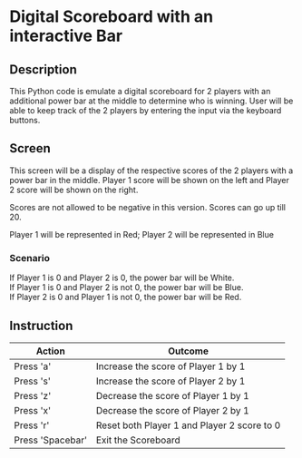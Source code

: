 # Digital Scoreboard with an interactive Bar

## Description

This Python code is emulate a digital scoreboard for 2 players with an additional power bar at the middle to determine who is winning. User will be able to keep track of the 2 players by entering the input via the keyboard buttons.

## Screen

This screen will be a display of the respective scores of the 2 players with a power bar in the middle. Player 1 score will be shown on the left and Player 2 score will be shown on the right.

Scores are not allowed to be negative in this version. Scores can go up till 20.

Player 1 will be represented in Red; Player 2 will be represented in Blue

### Scenario

If Player 1 is 0 and Player 2 is 0, the power bar will be White.  
If Player 1 is 0 and Player 2 is not 0, the power bar will be Blue.  
If Player 2 is 0 and Player 1 is not 0, the power bar will be Red.

## Instruction

| Action           | Outcome                                     |
| ---------------- | ------------------------------------------- |
| Press 'a'        | Increase the score of Player 1 by 1         |
| Press 's'        | Increase the score of Player 2 by 1         |
| Press 'z'        | Decrease the score of Player 1 by 1         |
| Press 'x'        | Decrease the score of Player 2 by 1         |
| Press 'r'        | Reset both Player 1 and Player 2 score to 0 |
| Press 'Spacebar' | Exit the Scoreboard                         |
